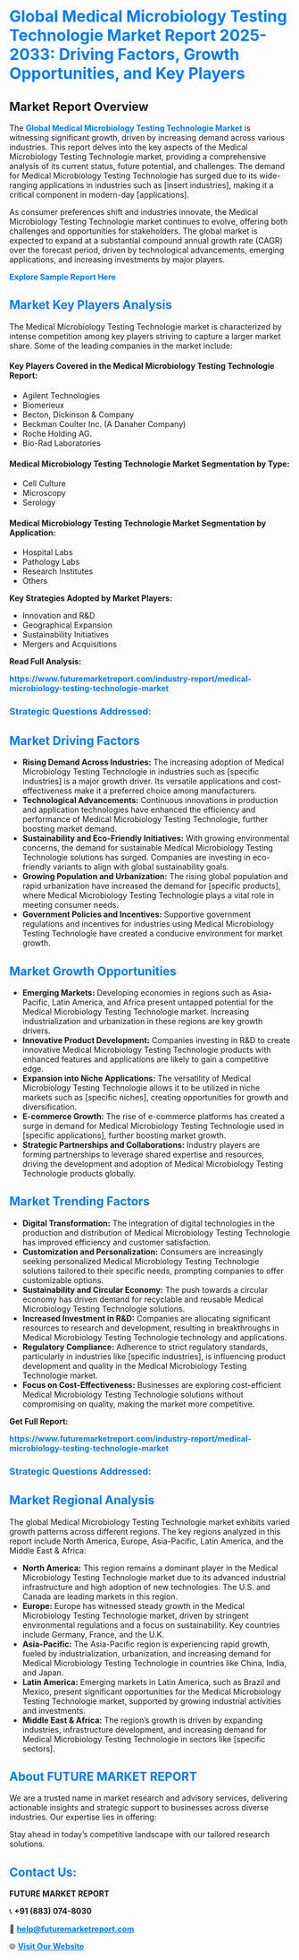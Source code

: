 <h1 style="color: #007BFF;">Global Medical Microbiology Testing Technologie Market Report 2025-2033: Driving Factors, Growth Opportunities, and Key Players</h1>

<section id="overview">
<h2>Market Report Overview</h2>
<p>The <a href="https://www.futuremarketreport.com/industry-report/medical-microbiology-testing-technologie-market" style="color: #007BFF; text-decoration: none;"><strong>Global Medical Microbiology Testing Technologie Market</strong></a> is witnessing significant growth, driven by increasing demand across various industries. This report delves into the key aspects of the Medical Microbiology Testing Technologie market, providing a comprehensive analysis of its current status, future potential, and challenges. The demand for Medical Microbiology Testing Technologie has surged due to its wide-ranging applications in industries such as [insert industries], making it a critical component in modern-day [applications].</p>
<p>As consumer preferences shift and industries innovate, the Medical Microbiology Testing Technologie market continues to evolve, offering both challenges and opportunities for stakeholders. The global market is expected to expand at a substantial compound annual growth rate (CAGR) over the forecast period, driven by technological advancements, emerging applications, and increasing investments by major players.</p>
</section>

<section id="overview">
<p><a href="https://www.futuremarketreport.com/request-sample/reportId=77110" style="color: #007BFF; text-decoration: none;"><strong>Explore Sample Report Here</strong></a></p>
</section>

<section id="key-players">
<h2 style="color: #007BFF;">Market Key Players Analysis</h2>
<p>The Medical Microbiology Testing Technologie market is characterized by intense competition among key players striving to capture a larger market share. Some of the leading companies in the market include:</p>
<h4>Key Players Covered in the Medical Microbiology Testing Technologie Report:</h4>
<ul><li>Agilent Technologies</li><li>Biomerieux</li><li>Becton, Dickinson &amp; Company</li><li>Beckman Coulter Inc. (A Danaher Company)</li><li>Roche Holding AG.</li><li>Bio-Rad Laboratories</li></ul>
<h4>Medical Microbiology Testing Technologie Market Segmentation by Type:</h4>
<ul><li>Cell Culture</li><li>Microscopy</li><li>Serology</li></ul>

<h4>Medical Microbiology Testing Technologie Market Segmentation by Application:</h4>
<ul><li>Hospital Labs</li><li>Pathology Labs</li><li>Research Institutes</li><li>Others</li></ul>
<p><strong>Key Strategies Adopted by Market Players:</strong></p>
<ul>
<li>Innovation and R&D</li>
<li>Geographical Expansion</li>
<li>Sustainability Initiatives</li>
<li>Mergers and Acquisitions</li>
</ul>
</section>

<section>
<p><strong>Read Full Analysis: </strong></p><a href="https://www.futuremarketreport.com/industry-report/medical-microbiology-testing-technologie-market" style="color: #007BFF; text-decoration: none;"><strong>https://www.futuremarketreport.com/industry-report/medical-microbiology-testing-technologie-market</strong></a>
<h3 style="color: #007BFF;">Strategic Questions Addressed:</h3>
</section>

<section id="driving-factors">
<h2 style="color: #007BFF;">Market Driving Factors</h2>
<ul>
<li><strong>Rising Demand Across Industries:</strong> The increasing adoption of Medical Microbiology Testing Technologie in industries such as [specific industries] is a major growth driver. Its versatile applications and cost-effectiveness make it a preferred choice among manufacturers.</li>
<li><strong>Technological Advancements:</strong> Continuous innovations in production and application technologies have enhanced the efficiency and performance of Medical Microbiology Testing Technologie, further boosting market demand.</li>
<li><strong>Sustainability and Eco-Friendly Initiatives:</strong> With growing environmental concerns, the demand for sustainable Medical Microbiology Testing Technologie solutions has surged. Companies are investing in eco-friendly variants to align with global sustainability goals.</li>
<li><strong>Growing Population and Urbanization:</strong> The rising global population and rapid urbanization have increased the demand for [specific products], where Medical Microbiology Testing Technologie plays a vital role in meeting consumer needs.</li>
<li><strong>Government Policies and Incentives:</strong> Supportive government regulations and incentives for industries using Medical Microbiology Testing Technologie have created a conducive environment for market growth.</li>
</ul>
</section>

<section id="growth-opportunities">
<h2 style="color: #007BFF;">Market Growth Opportunities</h2>
<ul>
<li><strong>Emerging Markets:</strong> Developing economies in regions such as Asia-Pacific, Latin America, and Africa present untapped potential for the Medical Microbiology Testing Technologie market. Increasing industrialization and urbanization in these regions are key growth drivers.</li>
<li><strong>Innovative Product Development:</strong> Companies investing in R&D to create innovative Medical Microbiology Testing Technologie products with enhanced features and applications are likely to gain a competitive edge.</li>
<li><strong>Expansion into Niche Applications:</strong> The versatility of Medical Microbiology Testing Technologie allows it to be utilized in niche markets such as [specific niches], creating opportunities for growth and diversification.</li>
<li><strong>E-commerce Growth:</strong> The rise of e-commerce platforms has created a surge in demand for Medical Microbiology Testing Technologie used in [specific applications], further boosting market growth.</li>
<li><strong>Strategic Partnerships and Collaborations:</strong> Industry players are forming partnerships to leverage shared expertise and resources, driving the development and adoption of Medical Microbiology Testing Technologie products globally.</li>
</ul>
</section>

<section id="trending-factors">
<h2 style="color: #007BFF;">Market Trending Factors</h2>
<ul>
<li><strong>Digital Transformation:</strong> The integration of digital technologies in the production and distribution of Medical Microbiology Testing Technologie has improved efficiency and customer satisfaction.</li>
<li><strong>Customization and Personalization:</strong> Consumers are increasingly seeking personalized Medical Microbiology Testing Technologie solutions tailored to their specific needs, prompting companies to offer customizable options.</li>
<li><strong>Sustainability and Circular Economy:</strong> The push towards a circular economy has driven demand for recyclable and reusable Medical Microbiology Testing Technologie solutions.</li>
<li><strong>Increased Investment in R&D:</strong> Companies are allocating significant resources to research and development, resulting in breakthroughs in Medical Microbiology Testing Technologie technology and applications.</li>
<li><strong>Regulatory Compliance:</strong> Adherence to strict regulatory standards, particularly in industries like [specific industries], is influencing product development and quality in the Medical Microbiology Testing Technologie market.</li>
<li><strong>Focus on Cost-Effectiveness:</strong> Businesses are exploring cost-efficient Medical Microbiology Testing Technologie solutions without compromising on quality, making the market more competitive.</li>
</ul>
</section>

<section>
<p><strong>Get Full Report: </strong></p><a href="https://www.futuremarketreport.com/industry-report/medical-microbiology-testing-technologie-market" style="color: #007BFF; text-decoration: none;"><strong>https://www.futuremarketreport.com/industry-report/medical-microbiology-testing-technologie-market</strong></a>
<h3 style="color: #007BFF;">Strategic Questions Addressed:</h3>
</section>


<section id="regional-analysis">
<h2 style="color: #007BFF;">Market Regional Analysis</h2>
<p>The global Medical Microbiology Testing Technologie market exhibits varied growth patterns across different regions. The key regions analyzed in this report include North America, Europe, Asia-Pacific, Latin America, and the Middle East & Africa:</p>
<ul>
<li><strong>North America:</strong> This region remains a dominant player in the Medical Microbiology Testing Technologie market due to its advanced industrial infrastructure and high adoption of new technologies. The U.S. and Canada are leading markets in this region.</li>
<li><strong>Europe:</strong> Europe has witnessed steady growth in the Medical Microbiology Testing Technologie market, driven by stringent environmental regulations and a focus on sustainability. Key countries include Germany, France, and the U.K.</li>
<li><strong>Asia-Pacific:</strong> The Asia-Pacific region is experiencing rapid growth, fueled by industrialization, urbanization, and increasing demand for Medical Microbiology Testing Technologie in countries like China, India, and Japan.</li>
<li><strong>Latin America:</strong> Emerging markets in Latin America, such as Brazil and Mexico, present significant opportunities for the Medical Microbiology Testing Technologie market, supported by growing industrial activities and investments.</li>
<li><strong>Middle East & Africa:</strong> The region’s growth is driven by expanding industries, infrastructure development, and increasing demand for Medical Microbiology Testing Technologie in sectors like [specific sectors].</li>
</ul>
</section>

<footer>
<h2 style="color: #007BFF;">About FUTURE MARKET REPORT</h2>
<p>We are a trusted name in market research and advisory services, delivering actionable insights and strategic support to businesses across diverse industries. Our expertise lies in offering:</p>

<p>Stay ahead in today’s competitive landscape with our tailored research solutions.</p>

<h2 style="color: #007BFF;">Contact Us:</h2>
<p><strong>FUTURE MARKET REPORT</strong></p>
<p>📞 <strong>+91 (883) 074-8030</strong></p>
<p>📧 <strong><a href="mailto:help@futuremarketreport.com" style="color: #007BFF;">help@futuremarketreport.com</a></strong></p>
<p>🌐 <strong><a href="https://www.futuremarketreport.com/" style="color: #007BFF;">Visit Our Website</a></strong></p>
</footer>